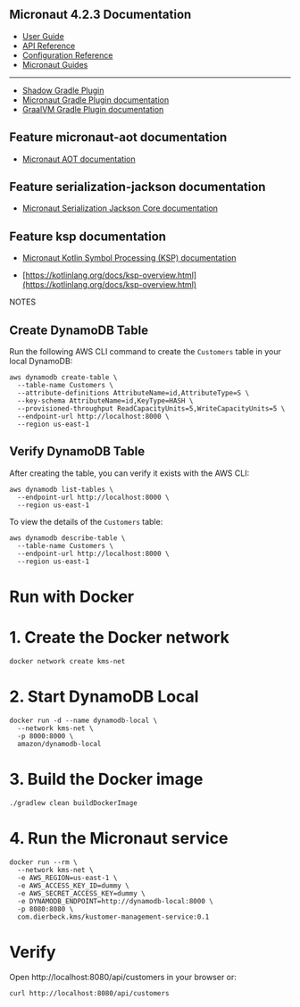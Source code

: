 ## Micronaut 4.2.3 Documentation

- [User Guide](https://docs.micronaut.io/4.2.3/guide/index.html)
- [API Reference](https://docs.micronaut.io/4.2.3/api/index.html)
- [Configuration Reference](https://docs.micronaut.io/4.2.3/guide/configurationreference.html)
- [Micronaut Guides](https://guides.micronaut.io/index.html)
---

- [Shadow Gradle Plugin](https://plugins.gradle.org/plugin/com.github.johnrengelman.shadow)
- [Micronaut Gradle Plugin documentation](https://micronaut-projects.github.io/micronaut-gradle-plugin/latest/)
- [GraalVM Gradle Plugin documentation](https://graalvm.github.io/native-build-tools/latest/gradle-plugin.html)
## Feature micronaut-aot documentation

- [Micronaut AOT documentation](https://micronaut-projects.github.io/micronaut-aot/latest/guide/)


## Feature serialization-jackson documentation

- [Micronaut Serialization Jackson Core documentation](https://micronaut-projects.github.io/micronaut-serialization/latest/guide/)


## Feature ksp documentation

- [Micronaut Kotlin Symbol Processing (KSP) documentation](https://docs.micronaut.io/latest/guide/#kotlin)

- [https://kotlinlang.org/docs/ksp-overview.html](https://kotlinlang.org/docs/ksp-overview.html)



NOTES
## Create DynamoDB Table

Run the following AWS CLI command to create the `Customers` table in your local DynamoDB:
```shell
aws dynamodb create-table \
  --table-name Customers \
  --attribute-definitions AttributeName=id,AttributeType=S \
  --key-schema AttributeName=id,KeyType=HASH \
  --provisioned-throughput ReadCapacityUnits=5,WriteCapacityUnits=5 \
  --endpoint-url http://localhost:8000 \
  --region us-east-1
```

## Verify DynamoDB Table

After creating the table, you can verify it exists with the AWS CLI:
```shell
aws dynamodb list-tables \
  --endpoint-url http://localhost:8000 \
  --region us-east-1
```

To view the details of the `Customers` table:
```shell
aws dynamodb describe-table \
  --table-name Customers \
  --endpoint-url http://localhost:8000 \
  --region us-east-1
```

# Run with Docker

# 1. Create the Docker network
```shell
docker network create kms-net
```

# 2. Start DynamoDB Local
```shell
docker run -d --name dynamodb-local \
  --network kms-net \
  -p 8000:8000 \
  amazon/dynamodb-local
```

# 3. Build the Docker image
```shell
./gradlew clean buildDockerImage
```

# 4. Run the Micronaut service
```shell
docker run --rm \
  --network kms-net \
  -e AWS_REGION=us-east-1 \
  -e AWS_ACCESS_KEY_ID=dummy \
  -e AWS_SECRET_ACCESS_KEY=dummy \
  -e DYNAMODB_ENDPOINT=http://dynamodb-local:8000 \
  -p 8080:8080 \
  com.dierbeck.kms/kustomer-management-service:0.1
```

# Verify
Open http://localhost:8080/api/customers in your browser or:
```shell
curl http://localhost:8080/api/customers
```

